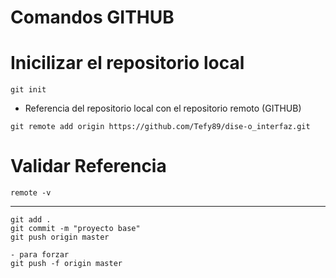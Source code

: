 # Comandos GITHUB

# Inicilizar el repositorio local
```
git init
```
- Referencia del repositorio local con el repositorio remoto (GITHUB)
```
git remote add origin https://github.com/Tefy89/dise-o_interfaz.git
```
# Validar Referencia
```
remote -v 
```
-------
```
git add .
git commit -m "proyecto base"
git push origin master
```
```
- para forzar
git push -f origin master